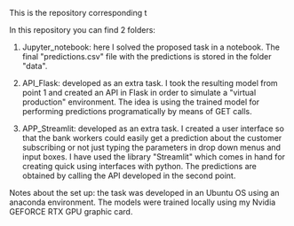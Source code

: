 This is the repository corresponding t

In this repository you can find 2 folders:

1) Jupyter_notebook: here I solved the proposed task in a notebook. The final "predictions.csv" file with the predictions is stored in the folder "data".

2) API_Flask: developed as an extra task. I took the resulting model from point 1 and created an API in Flask in order to simulate a "virtual production" environment. The idea is using the trained model for performing predictions programatically by means of GET calls.

3) APP_Streamlit: developed as an extra task. I created a user interface so that the bank workers could easily get a prediction about the customer subscribing or not just typing the parameters in drop down menus and input boxes. I have used the library "Streamlit" which comes in hand for creating quick using interfaces with python. The predictions are obtained by calling the API developed in the second point.


Notes about the set up: the task was developed in an Ubuntu OS using an anaconda environment. The models were trained locally using my Nvidia GEFORCE RTX GPU graphic card.